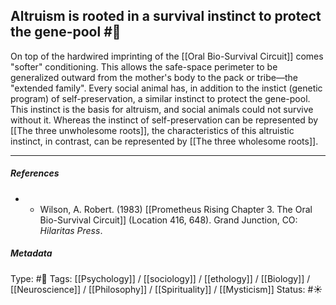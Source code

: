 ## Altruism is rooted in a survival instinct to protect the gene-pool #🧠 

On top of the hardwired imprinting of the [[Oral Bio-Survival Circuit]] comes "softer" conditioning. This allows the safe-space perimeter to be generalized outward from the mother's body to the pack or tribe—the "extended family". Every social animal has, in addition to the instict (genetic program) of self-preservation, a similar instinct to protect the gene-pool. This instinct is the basis for altruism, and social animals could not survive without it. Whereas the instinct of self-preservation can be represented by [[The three unwholesome roots]], the characteristics of this altruistic instinct, in contrast, can be represented by [[The three wholesome roots]].

___

##### References

- - Wilson, A. Robert. (1983) [[Prometheus Rising Chapter 3. The Oral Bio-Survival Circuit]] (Location 416, 648). Grand Junction, CO: _Hilaritas Press_.

##### Metadata

Type: #🔴 
Tags: [[Psychology]] / [[sociology]] / [[ethology]] / [[Biology]] / [[Neuroscience]] / [[Philosophy]] / [[Spirituality]] / [[Mysticism]] 
Status: #☀️ 